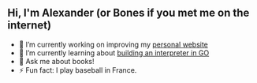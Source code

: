 ## Hi, I'm Alexander (or Bones if you met me on the internet)

- 🔭 I’m currently working on improving my [personal website](http://read-the-bones.com)
- 🌱 I’m currently learning about [building an interpreter in GO](https://interpreterbook.com/)
- 💬 Ask me about books!
- ⚡ Fun fact: I play baseball in France.
